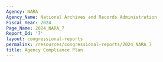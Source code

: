 ```yaml
---
Agency: NARA
Agency_Name: National Archives and Records Administration
Fiscal_Year: 2024
Page_Name: 2024_NARA_7
Report_Id: '7'
layout: congressional-reports
permalink: /resources/congressional-reports/2024_NARA_7
title: Agency Compliance Plan
---
```

